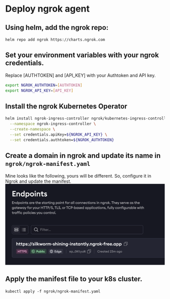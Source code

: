 # Deploy ngrok agent

## Using helm, add the ngrok repo:
```
helm repo add ngrok https://charts.ngrok.com
```

## Set your environment variables with your ngrok credentials. 
Replace [AUTHTOKEN] and [API_KEY] with your Authtoken and API key.
```bash
export NGROK_AUTHTOKEN=[AUTHTOKEN]
export NGROK_API_KEY=[API_KEY]
```

## Install the ngrok Kubernetes Operator
```bash
helm install ngrok-ingress-controller ngrok/kubernetes-ingress-controller \
  --namespace ngrok-ingress-controller \
  --create-namespace \
  --set credentials.apiKey=${NGROK_API_KEY} \
  --set credentials.authtoken=${NGROK_AUTHTOKEN}
```

## Create a domain in ngrok and update its name in `ngrok/ngrok-manifest.yaml`
Mine looks like the following, yours will be different. So, configure it in Ngrok and update the manifest.
![image](../images/ngrok-endpoint.png)

## Apply the manifest file to your k8s cluster.
```
kubectl apply -f ngrok/ngrok-manifest.yaml
```